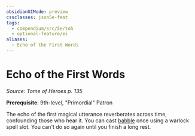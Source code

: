 ```yaml
---
obsidianUIMode: preview
cssclasses: json5e-feat
tags:
  - compendium/src/5e/toh
  - optional-feature/ei
aliases:
  - Echo of the First Words
---
```

# Echo of the First Words
*Source: Tome of Heroes p. 135*  

**Prerequisite**: 9th-level, "Primordial" Patron

The echo of the first magical utterance reverberates across time, confounding those who hear it. You can cast [babble](2-Mechanics/CLI/spells/babble-toh.md) once using a warlock spell slot. You can't do so again until you finish a long rest.